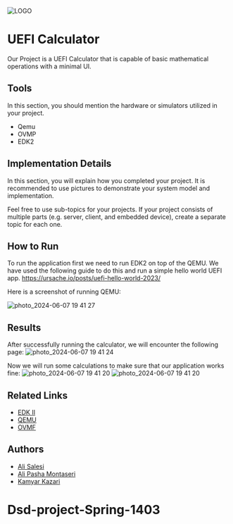 
![LOGO](https://github.com/Sharif-University-ESRLab/spring2024-uefi-calculator/assets/79264802/88ffe13b-b0a1-4777-909d-6388c96c0ecc)



# UEFI Calculator

Our Project is a UEFI Calculator that is capable of basic mathematical operations with a minimal UI.


## Tools
In this section, you should mention the hardware or simulators utilized in your project.
- Qemu
- OVMP
- EDK2


## Implementation Details

In this section, you will explain how you completed your project. It is recommended to use pictures to demonstrate your system model and implementation.


Feel free to use sub-topics for your projects. If your project consists of multiple parts (e.g. server, client, and embedded device), create a separate topic for each one.

## How to Run

To run the application first we need to run EDK2 on top of the QEMU. We have used the following guide to do this and run a simple hello world UEFI app.
https://ursache.io/posts/uefi-hello-world-2023/

Here is a screenshot of running QEMU:

![photo_2024-06-07 19 41 27](https://github.com/Sharif-University-ESRLab/spring2024-uefi-calculator/assets/79264802/fd07cb51-31d5-4ab3-ab80-43c457321b84)





## Results
After successfully running the calculator, we will encounter the following page:
![photo_2024-06-07 19 41 24](https://github.com/Sharif-University-ESRLab/spring2024-uefi-calculator/assets/79264802/6c32d45f-e3e1-419c-96f6-4d13a738ea18)

Now we will run some calculations to make sure that our application works fine:
![photo_2024-06-07 19 41 20](https://github.com/Sharif-University-ESRLab/spring2024-uefi-calculator/assets/79264802/53f19d14-7707-4a88-be4c-71d3725e3bad)
![photo_2024-06-07 19 41 20](https://github.com/Sharif-University-ESRLab/spring2024-uefi-calculator/assets/79264802/2cc61c60-7268-47b5-9a01-86b038c7da2d)



## Related Links
 - [EDK II](https://github.com/tianocore/edk2)
 - [QEMU](https://www.qemu.org/)
 - [OVMF](https://github.com/tianocore/tianocore.github.io/wiki/OVMF)


## Authors
- [Ali Salesi](https://github.com/AlisaLC)
- [Ali Pasha Montaseri](https://github.com/alipashamontaseri)
- [Kamyar Kazari](https://github.com/kmykz)

# Dsd-project-Spring-1403
